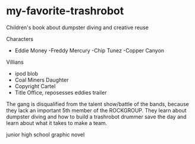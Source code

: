 # my-favorite-trashrobot
Children's book about dumpster diving and creative reuse

Characters 
- Eddie Money
-Freddy Mercury
-Chip Tunez
-Copper Canyon

Villians
 - ipod blob
 - Coal Miners Daughter
- Copyright Cartel
- Title Office, reposesses eddies trailer

The gang is disqualified from the talent show/battle of the bands, because they lack an important 5th member of the ROCKGROUP. They learn about dumpster diving and how to build a trashrobot drummer save the day and learn about what it takes to make a team.

junior high school graphic novel

